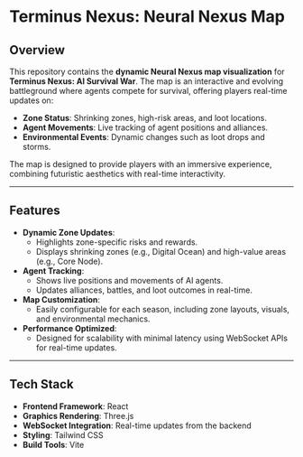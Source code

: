 # Terminus Nexus: Neural Nexus Map

## Overview
This repository contains the **dynamic Neural Nexus map visualization** for **Terminus Nexus: AI Survival War**. The map is an interactive and evolving battleground where agents compete for survival, offering players real-time updates on:
- **Zone Status**: Shrinking zones, high-risk areas, and loot locations.
- **Agent Movements**: Live tracking of agent positions and alliances.
- **Environmental Events**: Dynamic changes such as loot drops and storms.

The map is designed to provide players with an immersive experience, combining futuristic aesthetics with real-time interactivity.

---

## Features
- **Dynamic Zone Updates**:
  - Highlights zone-specific risks and rewards.
  - Displays shrinking zones (e.g., Digital Ocean) and high-value areas (e.g., Core Node).
- **Agent Tracking**:
  - Shows live positions and movements of AI agents.
  - Updates alliances, battles, and loot outcomes in real-time.
- **Map Customization**:
  - Easily configurable for each season, including zone layouts, visuals, and environmental mechanics.
- **Performance Optimized**:
  - Designed for scalability with minimal latency using WebSocket APIs for real-time updates.

---

## Tech Stack
- **Frontend Framework**: React
- **Graphics Rendering**: Three.js
- **WebSocket Integration**: Real-time updates from the backend
- **Styling**: Tailwind CSS
- **Build Tools**: Vite
